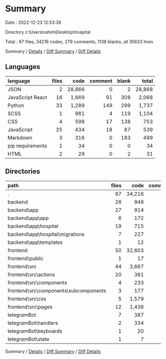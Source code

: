 # Summary

Date : 2022-12-23 12:53:36

Directory c:\\Users\\rahim\\Desktop\\hospital

Total : 87 files,  34216 codes, 279 comments, 1138 blanks, all 35633 lines

Summary / [Details](details.md) / [Diff Summary](diff.md) / [Diff Details](diff-details.md)

## Languages
| language | files | code | comment | blank | total |
| :--- | ---: | ---: | ---: | ---: | ---: |
| JSON | 2 | 28,866 | 0 | 2 | 28,868 |
| JavaScript React | 16 | 1,669 | 91 | 308 | 2,068 |
| Python | 33 | 1,289 | 149 | 299 | 1,737 |
| SCSS | 1 | 981 | 4 | 119 | 1,104 |
| CSS | 4 | 598 | 17 | 138 | 753 |
| JavaScript | 25 | 434 | 18 | 87 | 539 |
| Markdown | 3 | 316 | 0 | 183 | 499 |
| pip requirements | 1 | 34 | 0 | 0 | 34 |
| HTML | 2 | 29 | 0 | 2 | 31 |

## Directories
| path | files | code | comment | blank | total |
| :--- | ---: | ---: | ---: | ---: | ---: |
| . | 87 | 34,216 | 279 | 1,138 | 35,633 |
| backend | 28 | 948 | 76 | 229 | 1,253 |
| backend\\app | 27 | 914 | 76 | 229 | 1,219 |
| backend\\app\\app | 6 | 172 | 59 | 66 | 297 |
| backend\\app\\hospital | 19 | 715 | 14 | 157 | 886 |
| backend\\app\\hospital\\migrations | 7 | 227 | 6 | 38 | 271 |
| backend\\app\\templates | 1 | 12 | 0 | 1 | 13 |
| frontend | 50 | 32,603 | 130 | 688 | 33,421 |
| frontend\\public | 1 | 17 | 0 | 1 | 18 |
| frontend\\src | 44 | 3,667 | 129 | 651 | 4,447 |
| frontend\\src\\actions | 20 | 361 | 15 | 69 | 445 |
| frontend\\src\\components | 4 | 233 | 3 | 40 | 276 |
| frontend\\src\\components\\subcomponents | 3 | 177 | 2 | 27 | 206 |
| frontend\\src\\css | 5 | 1,579 | 21 | 257 | 1,857 |
| frontend\\src\\pages | 12 | 1,436 | 88 | 268 | 1,792 |
| telegramBot | 7 | 387 | 73 | 71 | 531 |
| telegramBot\\handlers | 2 | 334 | 57 | 48 | 439 |
| telegramBot\\keyboards | 1 | 20 | 11 | 8 | 39 |
| telegramBot\\state | 1 | 7 | 0 | 5 | 12 |

Summary / [Details](details.md) / [Diff Summary](diff.md) / [Diff Details](diff-details.md)